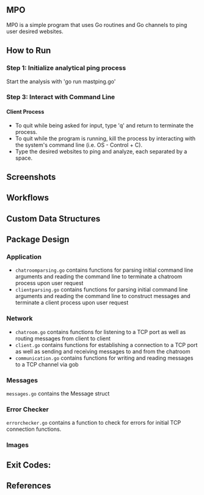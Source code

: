 ## MPO
MP0 is a simple program that uses Go routines and Go channels to ping user desired websites.


## How to Run
### Step 1: Initialize analytical ping process
Start the analysis with 'go run mastping.go'
### Step 3: Interact with Command Line
#### Client Process
- To quit while being asked for input, type 'q' and return to terminate the process.
- To quit while the program is running, kill the process by interacting with the system's command line (i.e. OS - Control + C).
- Type the desired websites to ping and analyze, each separated by a space.

## Screenshots


## Workflows


## Custom Data Structures

## Package Design
### Application
- `chatroomparsing.go` contains functions for parsing initial command line arguments and reading the command line to
  terminate a chatroom process upon user request
- `clientparsing.go` contains functions for parsing initial command line arguments and reading the command line to 
  construct messages and terminate a client process upon user request
### Network
- `chatroom.go` contains functions for listening to a TCP port as well as routing messages from client to client
- `client.go` contains functions for establishing a connection to a TCP port as well as sending and receiving messages 
  to and from the chatroom
- `communication.go` contains functions for writing and reading messages to a TCP channel via gob
### Messages
`messages.go` contains the Message struct
### Error Checker
`errorchecker.go` contains a function to check for errors for initial TCP connection functions.
### Images


## Exit Codes:

## References


